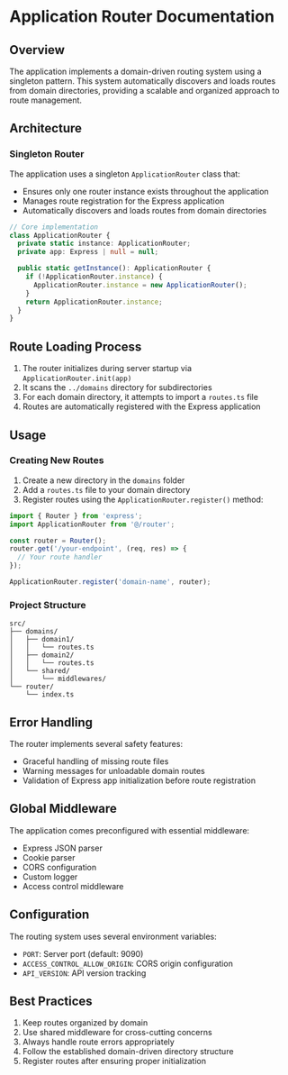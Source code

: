 # Application Router Documentation

## Overview

The application implements a domain-driven routing system using a singleton pattern. This system automatically discovers and loads routes from domain directories, providing a scalable and organized approach to route management.

## Architecture

### Singleton Router

The application uses a singleton `ApplicationRouter` class that:

- Ensures only one router instance exists throughout the application
- Manages route registration for the Express application
- Automatically discovers and loads routes from domain directories

```typescript
// Core implementation
class ApplicationRouter {
  private static instance: ApplicationRouter;
  private app: Express | null = null;

  public static getInstance(): ApplicationRouter {
    if (!ApplicationRouter.instance) {
      ApplicationRouter.instance = new ApplicationRouter();
    }
    return ApplicationRouter.instance;
  }
}
```

## Route Loading Process

1. The router initializes during server startup via `ApplicationRouter.init(app)`
2. It scans the `../domains` directory for subdirectories
3. For each domain directory, it attempts to import a `routes.ts` file
4. Routes are automatically registered with the Express application

## Usage

### Creating New Routes

1. Create a new directory in the `domains` folder
2. Add a `routes.ts` file to your domain directory
3. Register routes using the `ApplicationRouter.register()` method:

```typescript
import { Router } from 'express';
import ApplicationRouter from '@/router';

const router = Router();
router.get('/your-endpoint', (req, res) => {
  // Your route handler
});

ApplicationRouter.register('domain-name', router);
```

### Project Structure

```
src/
├── domains/
│   ├── domain1/
│   │   └── routes.ts
│   ├── domain2/
│   │   └── routes.ts
│   └── shared/
│       └── middlewares/
└── router/
    └── index.ts
```

## Error Handling

The router implements several safety features:

- Graceful handling of missing route files
- Warning messages for unloadable domain routes
- Validation of Express app initialization before route registration

## Global Middleware

The application comes preconfigured with essential middleware:

- Express JSON parser
- Cookie parser
- CORS configuration
- Custom logger
- Access control middleware

## Configuration

The routing system uses several environment variables:

- `PORT`: Server port (default: 9090)
- `ACCESS_CONTROL_ALLOW_ORIGIN`: CORS origin configuration
- `API_VERSION`: API version tracking

## Best Practices

1. Keep routes organized by domain
2. Use shared middleware for cross-cutting concerns
3. Always handle route errors appropriately
4. Follow the established domain-driven directory structure
5. Register routes after ensuring proper initialization
